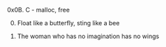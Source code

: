 0x0B. C - malloc, free

0. Float like a butterfly, sting like a bee

1. The woman who has no imagination has no wings


